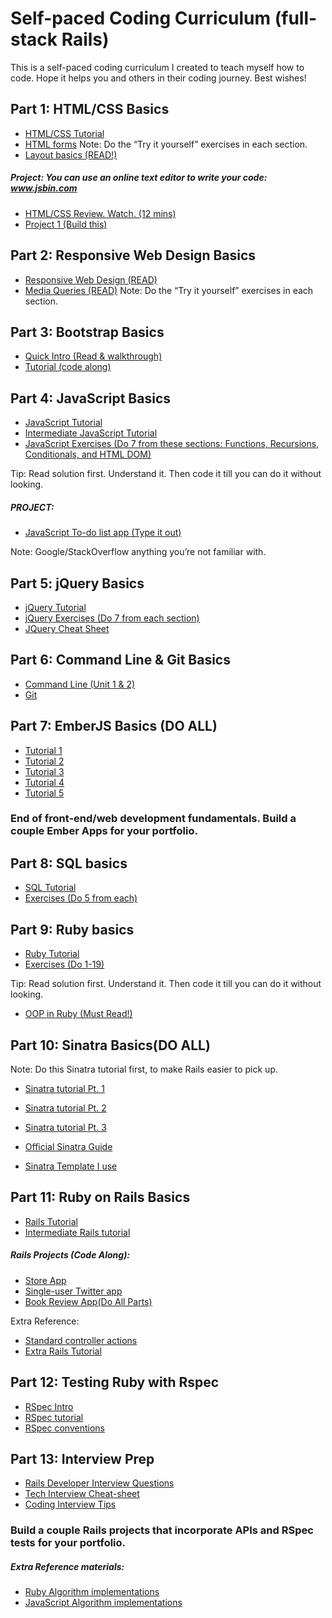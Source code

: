 # Self-paced Coding Curriculum (full-stack Rails)
This is a self-paced coding curriculum I created to teach myself how to code. Hope it helps you and others in their coding journey. Best wishes!

## Part 1: HTML/CSS Basics

* [HTML/CSS Tutorial](https://www.codecademy.com/learn/learn-html-css)
*  [HTML forms](http://www.w3schools.com/html/html_forms.asp)
Note: Do the “Try it yourself” exercises in each section.
* [Layout basics (READ!)](http://learnlayout.com/no-layout.html)

##### Project: You can use an online text editor to write your code: www.jsbin.com

* [HTML/CSS Review. Watch. (12 mins)](https://www.youtube.com/watch?v=0afZj1G0BIE)
* [Project 1 (Build this)](http://www.amberweinberg.com/wp-content/uploads/2009/10/sample.jpg)

## Part 2: Responsive Web Design Basics
* [Responsive Web Design (READ)](http://www.w3schools.com/css/css_rwd_intro.asp)
* [Media Queries (READ)](http://www.w3schools.com/cssref/css3_pr_mediaquery.asp)
Note: Do the “Try it yourself” exercises in each section.

## Part 3: Bootstrap Basics
* [Quick Intro (Read & walkthrough)](https://medium.com/@tjoye20/bootstrap-tutorial-quick-introduction-21c101910ab5#.kjvv9c97b)
* [Tutorial (code along)](http://www.w3schools.com/bootstrap/bootstrap_theme_me.asp)

## Part 4: JavaScript Basics
* [JavaScript Tutorial](https://www.codecademy.com/learn/learn-javascript)
* [Intermediate JavaScript Tutorial](https://www.codecademy.com/en/tracks/teachyourself)
* [JavaScript Exercises (Do 7 from these sections: Functions, Recursions, Conditionals, and HTML DOM)](http://www.w3resource.com/javascript-exercises/)

Tip: Read solution first. Understand it. Then code it till you can do it without looking.

##### PROJECT:
* [JavaScript To-do list app (Type it out)](http://code-maven.com/todo-in-html-and-javascript)

Note: Google/StackOverflow anything you’re not familiar with.

## Part 5: jQuery Basics
* [jQuery Tutorial](https://www.codecademy.com/en/tracks/jquery)
* [jQuery Exercises (Do 7 from each section)](http://www.w3resource.com/jquery-exercises/)
* [JQuery Cheat Sheet](https://oscarotero.com/jquery/)

## Part 6: Command Line & Git Basics
* [Command Line (Unit 1 & 2)](https://www.codecademy.com/learn/learn-the-command-line)
* [Git](https://www.codecademy.com/learn/learn-git)

## Part 7: EmberJS Basics (DO ALL)
* [Tutorial 1](https://www.twilio.com/blog/2015/08/getting-started-with-ember-js-2-0-using-ember-cli.html)
* [Tutorial 2](https://www.twilio.com/blog/2015/09/using-ember-data-with-firebase.html)
* [Tutorial 3](https://www.twilio.com/blog/2015/09/creating-web-components-in-emberjs.html)
* [Tutorial 4](https://www.danielgynn.com/using-ember-data-with-firebase/)
* [Tutorial 5](https://medium.com/rails-ember-beyond/building-a-todo-app-using-ember-js-firebase-ba677e81e561#.4cw31vi4a)


### End of front-end/web development fundamentals. Build a couple Ember Apps for your portfolio.

## Part 8: SQL basics
* [SQL Tutorial](https://www.codecademy.com/learn/learn-sql)
* [Exercises (Do 5 from each)](http://www.w3resource.com/sqlite-exercises/)

## Part 9: Ruby basics
* [Ruby Tutorial](https://www.codecademy.com/learn/ruby)
* [Exercises (Do 1-19)](http://prepwork.appacademy.io/coding-test-1/practice-problems/)

Tip: Read solution first. Understand it. Then code it till you can do it without looking.
* [OOP in Ruby (Must Read!)](http://zetcode.com/lang/rubytutorial/oop/)

## Part 10: Sinatra Basics(DO ALL)
Note: Do this Sinatra tutorial first, to make Rails easier to pick up.
* [Sinatra tutorial Pt. 1](http://code.tutsplus.com/tutorials/singing-with-sinatra--net-18965)
* [Sinatra tutorial Pt. 2](http://code.tutsplus.com/tutorials/singing-with-sinatra-the-recall-app--net-19128)
* [Sinatra tutorial Pt. 3](http://code.tutsplus.com/tutorials/singing-with-sinatra-the-encore--net-19364)

* [Official Sinatra Guide](http://www.sinatrarb.com/intro)
* [Sinatra Template I use](https://github.com/tjoye20/sinatra_template)

## Part 11: Ruby on Rails Basics
* [Rails Tutorial](https://www.codecademy.com/learn/learn-rails)
* [Intermediate Rails tutorial](https://www.codecademy.com/learn/rails-auth)

##### Rails Projects (Code Along):
* [Store App](https://www.youtube.com/watch?v=boMn2gArSew)
* [Single-user Twitter app](https://www.youtube.com/watch?v=ao1vSdHHFek)
* [Book Review App(Do All Parts)](https://www.youtube.com/watch?v=AMai9EZesXY)

Extra Reference:
* [Standard controller actions](https://www.codecademy.com/articles/standard-controller-actions)
* [Extra Rails Tutorial](https://www.railstutorial.org/book/beginning)

## Part 12: Testing Ruby with Rspec
* [RSpec Intro](http://blog.teamtreehouse.com/an-introduction-to-rspec)
* [RSpec tutorial](https://semaphoreci.com/community/series/learn-rspec)
* [RSpec conventions](http://betterspecs.org/)

## Part 13: Interview Prep
* [Rails Developer Interview Questions](https://github.com/afeld/rails_interview_questions)
* [Tech Interview Cheat-sheet](https://gist.github.com/TSiege/cbb0507082bb18ff7e4b)
* [Coding Interview Tips](https://blog.devmastery.com/how-to-win-the-coding-interview-71ae7102d685#.3zmn76gx4)

### Build a couple Rails projects that incorporate APIs and RSpec tests for your portfolio.


##### Extra Reference materials:

* [Ruby Algorithm implementations](https://github.com/kanwei/algorithms/tree/master/lib)
* [JavaScript Algorithm implementations](https://github.com/shrynx/js-algorithms)
